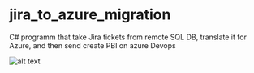 # jira_to_azure_migration
C# programm that take Jira tickets from remote SQL DB, translate it for Azure, and then send create PBI on azure Devops

![alt text](http://image.noelshack.com/fichiers/2022/38/3/1663766175-classe-uml-migration-jira-to-azure.png)